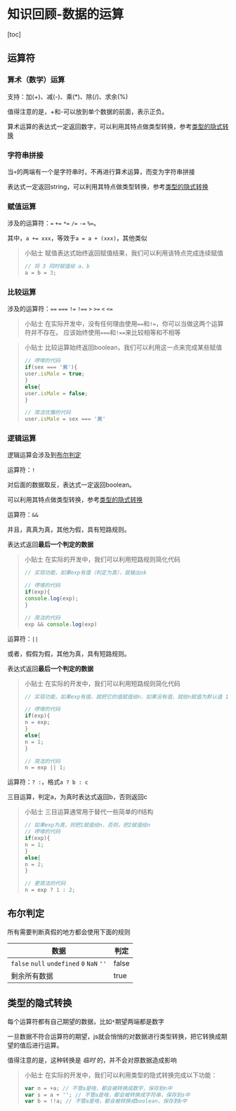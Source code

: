 # 知识回顾-数据的运算

[toc]

## 运算符

### 算术（数学）运算

支持：加(+)、减(-)、乘(*)、除(/)、求余(%)

值得注意的是，+和-可以放到单个数据的前面，表示正负。

算术运算的表达式一定返回数字，可以利用其特点做类型转换，参考[类型的隐式转换](#类型的隐式转换)

### 字符串拼接

当`+`的两端有一个是字符串时，不再进行算术运算，而变为字符串拼接

表达式一定返回string，可以利用其特点做类型转换，参考[类型的隐式转换](#类型的隐式转换)

### 赋值运算

涉及的运算符：`=` `+=` `*=` `/=` `-=` `%=`。

其中，`a += xxx`，等效于`a = a + (xxx)`，其他类似

> 小贴士
> 赋值表达式始终返回赋值结果，我们可以利用该特点完成连续赋值
>
> ```js
> // 将 3 同时赋值给 a、b
> a = b = 3;
> ```

### 比较运算

涉及的运算符：`==` `===` `!=` `!==` `>` `>=` `<` `<=`

> 小贴士
> 在实际开发中，没有任何理由使用`==`和`!=`，你可以当做这两个运算符并不存在。
> 应该始终使用`===`和`!==`来比较相等和不相等

> 小贴士
> 比较运算始终返回boolean，我们可以利用这一点来完成某些赋值
>
> ```js
> // 啰嗦的代码
> if(sex === '男'){
> user.isMale = true;
> }
> else{
> user.isMale = false;
> }
> 
> // 简洁优雅的代码
> user.isMale = sex === '男'
> ```

### 逻辑运算

逻辑运算会涉及到[布尔判定](#布尔判定)

运算符：`!`

对后面的数据取反，表达式一定返回boolean。

可以利用其特点做类型转换，参考[类型的隐式转换](#类型的隐式转换)

运算符：`&&`

并且，真真为真，其他为假，具有短路规则。

表达式返回**最后一个判定的数据**

> 小贴士
> 在实际的开发中，我们可以利用短路规则简化代码
>
> ```js
> // 实现功能，如果exp有值（判定为真），就输出ok
> 
> // 啰嗦的代码
> if(exp){
> console.log(exp);
> }
> 
> // 简洁的代码
> exp && console.log(exp)
> ```

运算符：`||`

或者，假假为假，其他为真，具有短路规则。

表达式返回**最后一个判定的数据**

> 小贴士
> 在实际的开发中，我们可以利用短路规则简化代码
>
> ```js
> // 实现功能，如果exp有值，就把它的值赋值给n，如果没有值，就给n赋值为默认值 1
> 
> // 啰嗦的代码
> if(exp){
> n = exp;
> }
> else{
> n = 1;
> }
> 
> // 简洁的代码
> n = exp || 1;
> ```

运算符：`? :`，格式`a ? b : c`

三目运算，判定a，为真时表达式返回b，否则返回c

> 小贴士
> 三目运算通常用于替代一些简单的if结构
>
> ```js
> // 如果exp为真，则把1赋值给n，否则，把2赋值给n
> // 啰嗦的代码
> if(exp){
> n = 1;
> }
> else{
> n = 2;
> }
> 
> // 更简洁的代码
> n = exp ? 1 : 2;
> ```


## 布尔判定

所有需要判断真假的地方都会使用下面的规则

| 数据                                      | 判定  |
| ----------------------------------------- | ----- |
| `false` `null` `undefined` `0` `NaN` `''` | false |
| 剩余所有数据                              | true  |

## 类型的隐式转换

每个运算符都有自己期望的数据，比如`*`期望两端都是数字

一旦数据不符合运算符的期望，js就会悄悄的对数据进行类型转换，把它转换成期望的值后进行运算。

值得注意的是，这种转换是 _临时_ 的，并不会对原数据造成影响

> 小贴士
> 在实际的开发中，我们可以利用类型的隐式转换完成以下功能：
>
> ```js
> var n = +a; // 不管a是啥，都会被转换成数字，保存到n中
> var s = a + ''; // 不管a是啥，都会被转换成字符串，保存到s中
> var b = !!a; // 不管a是啥，都会被转换成boolean，保存到b中
> ```